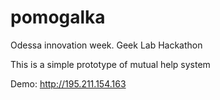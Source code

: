 pomogalka
=========

Odessa innovation week. Geek Lab Hackathon

This is a simple prototype of mutual help system

Demo: http://195.211.154.163

